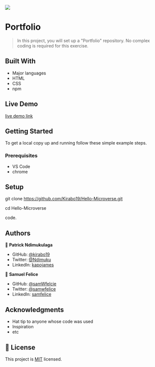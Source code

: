 ![](https://img.shields.io/badge/Microverse-blueviolet)

# Portfolio

> In this project, you will set up a "Portfolio" repository. No complex coding is required for this exercise. 

## Built With

- Major languages
- HTML
- CSS
- npm

## Live Demo
[live demo link](https://kirabo19.github.io/Portfolio/)

## Getting Started

To get a local copy up and running follow these simple example steps.

### Prerequisites
- VS Code
- chrome

## Setup
git clone https://github.com/Kirabo19/Hello-Microverse.git

cd Hello-Microverse

code.

## Authors

👤 **Patrick Ndimukulaga**

- GitHub: [@kirabo19](https://github.com/kirabo19)
- Twitter: [@Ndimuku](https://twitter.com/Ndimuku)
- LinkedIn: [kapojames](https://linkedin.com/in/kapojames)

👤 **Samuel Felice**

- GitHub: [@samWfelcie](https://github.com/samWfelice)
- Twitter: [@samwfelice](https://twitter.com/samwfelice)
- LinkedIn: [samfelice](https://www.linkedin.com/in/samfelice)



## Acknowledgments

- Hat tip to anyone whose code was used
- Inspiration
- etc

## 📝 License

This project is [MIT](./MIT.md) licensed.
